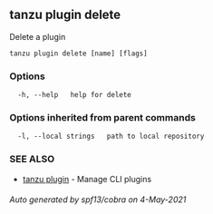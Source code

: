 ## tanzu plugin delete

Delete a plugin

```
tanzu plugin delete [name] [flags]
```

### Options

```
  -h, --help   help for delete
```

### Options inherited from parent commands

```
  -l, --local strings   path to local repository
```

### SEE ALSO

* [tanzu plugin](tanzu_plugin.md)	 - Manage CLI plugins

###### Auto generated by spf13/cobra on 4-May-2021
